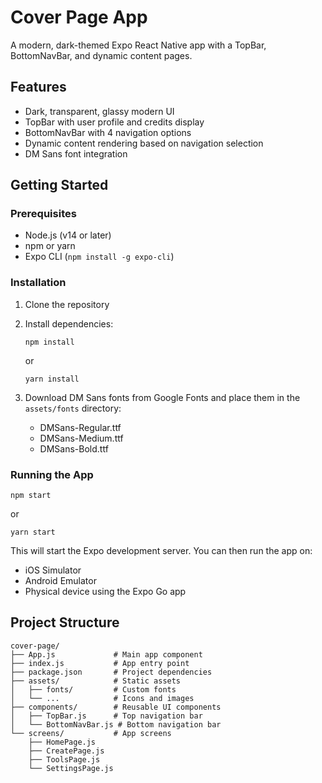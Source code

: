 # Cover Page App

A modern, dark-themed Expo React Native app with a TopBar, BottomNavBar, and dynamic content pages.

## Features

- Dark, transparent, glassy modern UI
- TopBar with user profile and credits display
- BottomNavBar with 4 navigation options
- Dynamic content rendering based on navigation selection
- DM Sans font integration

## Getting Started

### Prerequisites

- Node.js (v14 or later)
- npm or yarn
- Expo CLI (`npm install -g expo-cli`)

### Installation

1. Clone the repository
2. Install dependencies:
   ```
   npm install
   ```
   or
   ```
   yarn install
   ```

3. Download DM Sans fonts from Google Fonts and place them in the `assets/fonts` directory:
   - DMSans-Regular.ttf
   - DMSans-Medium.ttf
   - DMSans-Bold.ttf

### Running the App

```
npm start
```
or
```
yarn start
```

This will start the Expo development server. You can then run the app on:
- iOS Simulator
- Android Emulator
- Physical device using the Expo Go app

## Project Structure

```
cover-page/
├── App.js             # Main app component
├── index.js           # App entry point
├── package.json       # Project dependencies
├── assets/            # Static assets
│   ├── fonts/         # Custom fonts
│   └── ...            # Icons and images
├── components/        # Reusable UI components
│   ├── TopBar.js      # Top navigation bar
│   └── BottomNavBar.js # Bottom navigation bar
└── screens/           # App screens
    ├── HomePage.js
    ├── CreatePage.js
    ├── ToolsPage.js
    └── SettingsPage.js
``` 